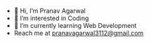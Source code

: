 - 👋 Hi, I’m Pranav Agarwal
- 👀 I’m interested in Coding 
- 🌱 I’m currently learning Web Development
- Reach me at pranavagarwal3112@gmail.com

<!---
PranavAgarwal3112/PranavAgarwal3112 is a ✨ special ✨ repository because its `README.md` (this file) appears on your GitHub profile.
You can click the Preview link to take a look at your changes.
--->
